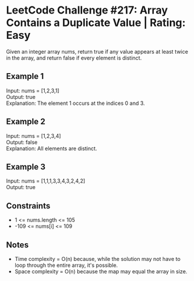 # LeetCode Challenge #217: Array Contains a Duplicate Value | Rating: Easy

Given an integer array nums, return true if any value appears at least twice in the array, and return false if every element is distinct.

## Example 1

Input: nums = [1,2,3,1]  
Output: true  
Explanation: The element 1 occurs at the indices 0 and 3.

## Example 2

Input: nums = [1,2,3,4]  
Output: false  
Explanation: All elements are distinct.

## Example 3

Input: nums = [1,1,1,3,3,4,3,2,4,2]  
Output: true

## Constraints

- 1 <= nums.length <= 105
- -109 <= nums[i] <= 109

## Notes

- Time complexity = O(n) because, while the solution may not have to loop through the entire array, it's possible.
- Space complexity = O(n) because the map may equal the array in size.
